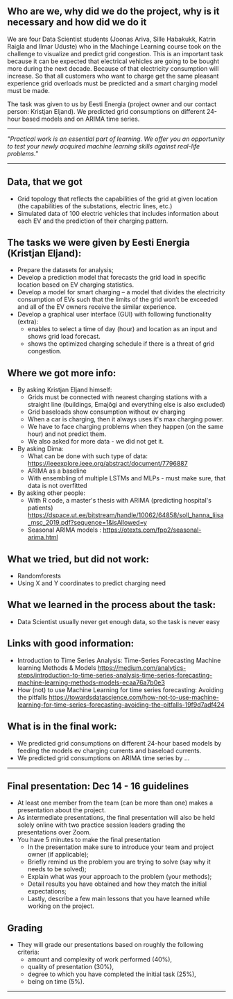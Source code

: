 ## Who are we, why did we do the project, why is it necessary and how did we do it

We are four Data Scientist students (Joonas Ariva, Sille Habakukk, Katrin Raigla and Ilmar Uduste) who in the Machinge Learning course took on the challenge to visualize and predict grid congestion. This is an important task because it can be expected that electrical vehicles are going to be bought more during the next decade. Because of that electricity consumption will increase. So that all customers who want to charge get the same pleasant experience grid overloads must be predicted and a smart charging model must be made.

The task was given to us by Eesti Energia (project owner and our contact person: Kristjan Eljand). We predicted grid consumptions on different 24-hour based models and on ARIMA time series.

___

*"Practical work is an essential part of learning. We offer you an opportunity to test your newly acquired machine learning skills against real-life problems."*

___

## Data, that we got
 * Grid topology that reflects the capabilities of the grid at given location (the capabilities of the substations, electric lines, etc.)
 * Simulated data of 100 electric vehicles that includes information about each EV and the prediction of their charging pattern.

## The tasks we were given by Eesti Energia (Kristjan Eljand):
  * Prepare the datasets for analysis;
  * Develop a prediction model that forecasts the grid load in specific location based on EV charging statistics.
  * Develop a model for smart charging – a model that divides the electricity consumption of EVs such that the limits of the grid won’t be exceeded and all of the EV owners receive the similar experience.
  * Develop a graphical user interface (GUI) with following functionality (extra): 
    * enables to select a time of day (hour) and location as an input and shows grid load forecast.
    * shows the optimized charging schedule if there is a threat of grid congestion.

## Where we got more info:
  * By asking Kristjan Eljand himself:
    * Grids must be connected with nearest charging stations with a straight line (buildings, Emajõgi and everything else is also excluded)
    * Grid baseloads show consumption without ev charging 
    * When a car is charging, then it always uses it's max charging power.
    * We have to face charging problems when they happen (on the same hour) and not predict them.
    * We also asked for more data - we did not get it.
  * By asking Dima:
    * What can be done with such type of data: https://ieeexplore.ieee.org/abstract/document/7796887
    * ARIMA as a baseline
    * With ensembling of multiple LSTMs and MLPs - must make sure, that data is not overfitted
  * By asking other people:
    * With R code, a master's thesis with ARIMA (predicting hospital's patients) https://dspace.ut.ee/bitstream/handle/10062/64858/soll_hanna_liisa_msc_2019.pdf?sequence=1&isAllowed=y
    * Seasonal ARIMA models : https://otexts.com/fpp2/seasonal-arima.html

## What we tried, but did not work:
  * Randomforests
  * Using X and Y coordinates to predict charging need
  
## What we learned in the process about the task:
  * Data Scientist usually never get enough data, so the task is never easy

## Links with good information:
  * Introduction to Time Series Analysis: Time-Series Forecasting Machine learning Methods & Models https://medium.com/analytics-steps/introduction-to-time-series-analysis-time-series-forecasting-machine-learning-methods-models-ecaa76a7b0e3
  * How (not) to use Machine Learning for time series forecasting: Avoiding the pitfalls https://towardsdatascience.com/how-not-to-use-machine-learning-for-time-series-forecasting-avoiding-the-pitfalls-19f9d7adf424

## What is in the final work:
  * We predicted grid consumptions on different 24-hour based models by feeding the models ev charging currents and baseload currents.
  * We predicted grid consumptions on ARIMA time series by ...


___

## Final presentation: Dec 14 - 16 guidelines
  * At least one member from the team (can be more than one) makes a presentation about the project.
  * As intermediate presentations, the final presentation will also be held solely online with two practice session leaders grading the presentations over Zoom.
  * You have 5 minutes to make the final presentation
    * In the presentation make sure to introduce your team and project owner (if applicable);
    * Briefly remind us the problem you are trying to solve (say why it needs to be solved);
    * Explain what was your approach to the problem (your methods);
    * Detail results you have obtained and how they match the initial expectations;
    * Lastly, describe a few main lessons that you have learned while working on the project.

## Grading
  * They will grade our presentations based on roughly the following criteria:
    * amount and complexity of work performed (40%),
    * quality of presentation (30%),
    * degree to which you have completed the initial task (25%),
    * being on time (5%).

___
